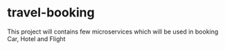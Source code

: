 # travel-booking
This project will contains few microservices which will be used in booking Car, Hotel and Flight

